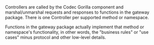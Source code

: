 Controllers are called by the Codec Gorilla component and marshal/unmarshal requests and responses to functions in the gateway package. There is one Controller per supported method or namespace.

Functions in the gateway package actually implement that method or namespace's functionality, in other words, the "business rules" or "use cases" minus protocol and other low-level details.